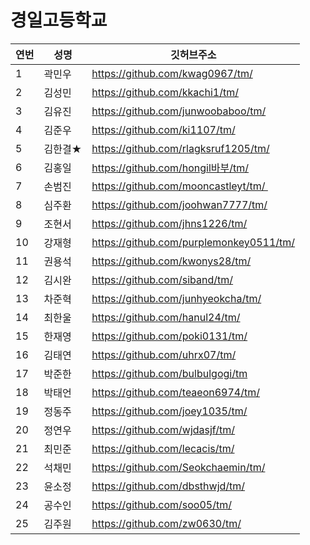 # 경일고등학교 

|연번|성명|깃허브주소|
|---|---|---| 
|1|곽민우|https://github.com/kwag0967/tm/|
|2|김성민|https://github.com/kkachi1/tm/|
|3|김유진|https://github.com/junwoobaboo/tm/|
|4|김준우|https://github.com/ki1107/tm/|
|5|김한결★|https://github.com/rlagksruf1205/tm/|
|6|김홍일|https://github.com/hongil바부/tm/|
|7|손범진|https://github.com/mooncastleyt/tm/ |
|8|심주환|https://github.com/joohwan7777/tm/|
|9|조현서|https://github.com/jhns1226/tm/|
|10|강재형|https://github.com/purplemonkey0511/tm/|
|11|권용석|https://github.com/kwonys28/tm/|
|12|김시완|https://github.com/siband/tm/|
|13|차준혁|https://github.com/junhyeokcha/tm/|
|14|최한울|https://github.com/hanul24/tm/|
|15|한재영|https://github.com/poki0131/tm/|
|16|김태연|https://github.com/uhrx07/tm/|
|17|박준한|https://github.com/bulbulgogi/tm|
|18|박태언|https://github.com/teaeon6974/tm/|
|19|정동주|https://github.com/joey1035/tm/|
|20|정연우|https://github.com/wjdasjf/tm/|
|21|최민준|https://github.com/lecacis/tm/|
|22|석채민|https://github.com/Seokchaemin/tm/|
|23|윤소정|https://github.com/dbsthwjd/tm/|
|24|공수인|https://github.com/soo05/tm/|
|25|김주원|https://github.com/zw0630/tm/|
